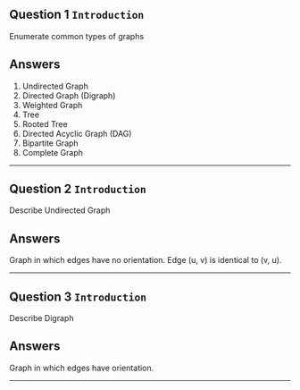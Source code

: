 ## Question 1 `Introduction`
Enumerate common types of graphs

## Answers
1. Undirected Graph
2. Directed Graph (Digraph)
3. Weighted Graph
4. Tree
5. Rooted Tree
6. Directed Acyclic Graph (DAG)
7. Bipartite Graph
8. Complete Graph

---

## Question 2 `Introduction`
Describe Undirected Graph

## Answers
Graph in which edges have no orientation. Edge (u, v) is identical to (v, u).

---

## Question 3 `Introduction`
Describe Digraph

## Answers
Graph in which edges have orientation.

---

